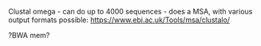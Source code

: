 Clustal omega - can do up to 4000 sequences - does a MSA, with various output formats possible: https://www.ebi.ac.uk/Tools/msa/clustalo/ 

?BWA mem? 
